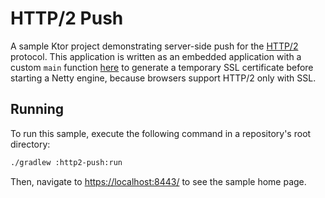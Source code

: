 # HTTP/2 Push

A sample Ktor project demonstrating server-side push for the [HTTP/2](https://ktor.io/docs/advanced-http2.html) protocol.
This application is written as an embedded application with a custom `main` function [here](src/main/kotlin/com/example/Main.kt) to generate a temporary SSL certificate before starting a Netty engine, because browsers support HTTP/2 only with SSL. 

## Running

To run this sample, execute the following command in a repository's root directory:

```bash
./gradlew :http2-push:run
```
 
Then, navigate to [https://localhost:8443/](https://localhost:8443/) to see the sample home page.  
